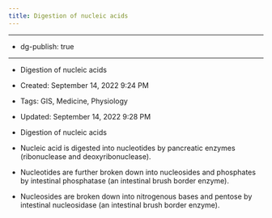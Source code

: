 ```yaml
---
title: Digestion of nucleic acids
---
```


- --

- dg-publish: true

- --

- Digestion of nucleic acids

- Created: September 14, 2022 9:24 PM

- Tags: GIS, Medicine, Physiology

- Updated: September 14, 2022 9:28 PM

- Digestion of nucleic acids

- Nucleic acid is digested into nucleotides by pancreatic enzymes (ribonuclease and deoxyribonuclease). 

- Nucleotides are further broken down into nucleosides and phosphates by intestinal phosphatase (an intestinal brush border enzyme).

- Nucleosides are broken down into nitrogenous bases and pentose by intestinal nucleosidase (an intestinal brush border enzyme).
